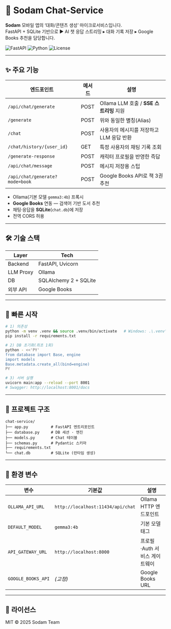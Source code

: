 # 💬 Sodam Chat-Service

**Sodam** 모바일 앱의 ‘대화/콘텐츠 생성’ 마이크로서비스입니다.  
FastAPI + SQLite 기반으로 ▶ AI 챗 응답 스트리밍 ▸ 대화 기록 저장 ▸ Google Books 추천을 담당합니다.

![FastAPI](https://img.shields.io/badge/FastAPI-0.111.0-009688?logo=fastapi&logoColor=white)
![Python](https://img.shields.io/badge/python-3.11-blue)
![License](https://img.shields.io/badge/license-MIT-green)

---

## ✨ 주요 기능
| 엔드포인트 | 메서드 | 설명 |
|------------|--------|------|
| `/api/chat/generate` | POST | Ollama LLM 호출 / **SSE 스트리밍** 지원 |
| `/generate` | POST | 위와 동일한 별칭(Alias) |
| `/chat` | POST | 사용자의 메시지를 저장하고 LLM 응답 반환 |
| `/chat/history/{user_id}` | GET | 특정 사용자의 채팅 기록 조회 |
| `/generate-response` | POST | 캐릭터 프로필을 반영한 즉답 |
| `/api/chat/message` | POST | 메시지 저장용 스텁 |
| `/api/chat/generate?mode=book` | POST | Google Books API로 책 3권 추천 |

* Ollama(기본 모델 `gemma3:4b`) 프록시  
* **Google Books** 연동 — 검색어 기반 도서 추천  
* 채팅·응답을 **SQLite**(`chat.db`)에 저장  
* 전역 CORS 허용

---

## 🛠️ 기술 스택
| Layer | Tech |
|-------|------|
| Backend | FastAPI, Uvicorn |
| LLM Proxy | Ollama |
| DB | SQLAlchemy 2 + SQLite |
| 외부 API | Google Books |

---

## 🚀 빠른 시작

```bash
# 1) 의존성
python -m venv .venv && source .venv/bin/activate   # Windows: .\.venv\Scripts\activate
pip install -r requirements.txt

# 2) DB 초기화(최초 1회)
python - <<'PY'
from database import Base, engine
import models
Base.metadata.create_all(bind=engine)
PY

# 3) 서버 실행
uvicorn main:app --reload --port 8001
# Swagger: http://localhost:8001/docs
````

---

## 📂 프로젝트 구조

```text
chat-service/
├── app.py          # FastAPI 엔트리포인트
├── database.py     # DB 세션 · 엔진
├── models.py       # Chat 테이블
├── schemas.py      # Pydantic 스키마
├── requirements.txt
└── chat.db         # SQLite (런타임 생성)
```

---

## 🔧 환경 변수

| 변수                 | 기본값                               | 설명                 |
| ------------------ | --------------------------------- | ------------------ |
| `OLLAMA_API_URL`   | `http://localhost:11434/api/chat` | Ollama HTTP 엔드포인트  |
| `DEFAULT_MODEL`    | `gemma3:4b`                       | 기본 모델 태그           |
| `API_GATEWAY_URL`  | `http://localhost:8000`           | 프로필·Auth 서비스 게이트웨이 |
| `GOOGLE_BOOKS_API` | *(고정)*                            | Google Books URL   |

---

## 📜 라이선스

MIT © 2025 Sodam Team

```
```
